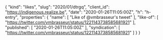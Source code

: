 {
  "kind": "likes",
  "slug": "2020/01/dtrgq",
  "client_id": "https://indigenous.realize.be",
  "date": "2020-01-26T11:05:00Z",
  "h": "h-entry",
  "properties": {
    "name": [
      "Like of @vmbrasseur's tweet"
    ],
    "like-of": [
      "https://twitter.com/vmbrasseur/status/1221143738585681921"
    ],
    "published": [
      "2020-01-26T11:05:00Z"
    ],
    "syndication": [
      "https://twitter.com/vmbrasseur/status/1221143738585681921"
    ]
  }
}
